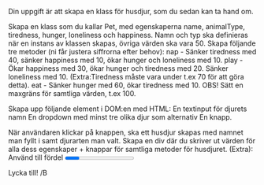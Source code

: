 Din uppgift är att skapa en klass för husdjur, som du sedan kan ta hand om.

Skapa en klass som du kallar Pet, med egenskaperna  name, animalType, tiredness, hunger, loneliness och happiness. Namn och typ ska definieras när en instans av klassen skapas, övriga värden ska vara 50. Skapa följande tre metoder (ni får justera siffrorna efter behov):
nap - Sänker tiredness med 40, sänker happiness med 10, ökar hunger och loneliness med 10.
play - Ökar happiness med 30, ökar hunger och tiredness med 20. Sänker loneliness med 10. (Extra:Tiredness måste vara under t.ex 70 för att göra detta).
eat - Sänker hunger med 60, ökar tiredness med 10.
OBS! Sätt en maxgräns för samtliga värden, t.ex 100.

Skapa upp följande element i DOM:en med HTML:
En textinput för djurets namn
En dropdown med minst tre olika djur som alternativ
En knapp.

När användaren klickar på knappen, ska ett husdjur skapas med namnet man fyllt i samt djurarten man valt. Skapa en div där du skriver ut värden för alla dess egenskaper + knappar för samtliga metoder för husdjuret. (Extra): Använd till fördel <progress>-taggen för att visa ut värden t.ex hunger = 75/100. Du kan läsa om <progress> här: https://www.w3schools.com/TAgs/tag_progress.asp
Man ska kunna skapa flera husdjur.
När man använder en metod, ska det beskrivas i konsolen vad man gör och med vilket djur t.ex. “You played with Maya!” eller “You took a nap with Lexi” etc.  
Lägg till en bild på djuret i div:en baserat på vilken djursort man valt.
Hitta på egen funktionalitet! Din fantasi sätter gränsen :) Sätt t.ex en timer så att för varje 10 sekund, höjs samtliga värden förutom happiness med 10.


Lycka till! /B
